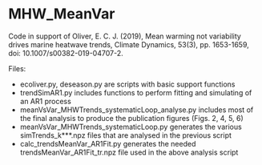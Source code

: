 # MHW_MeanVar
Code in support of Oliver, E. C. J. (2019), Mean warming not variability drives marine heatwave trends, Climate Dynamics, 53(3), pp. 1653-1659, doi: 10.1007/s00382-019-04707-2.

Files:

 - ecoliver.py, deseason.py are scripts with basic support functions
 - trendSimAR1.py includes functions to perform fitting and simulating of an AR1 process
 - meanVsVar_MHWTrends_systematicLoop_analyse.py includes most of the final analysis to produce the publication figures (Figs. 2, 4, 5, 6)
 - meanVsVar_MHWTrends_systematicLoop.py generates the various simTrends_k***.npz files that are analysed in the previous script
 - calc_trendsMeanVar_AR1Fit.py generates the needed trendsMeanVar_AR1Fit_tr.npz file used in the above analysis script
